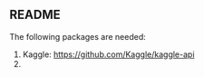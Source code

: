 ## README

The following packages are needed:

1. Kaggle: https://github.com/Kaggle/kaggle-api
2. 

